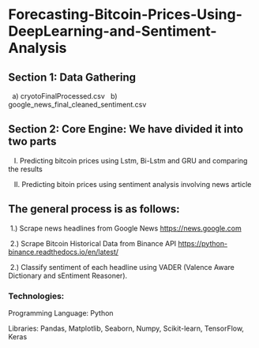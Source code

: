 # Forecasting-Bitcoin-Prices-Using-DeepLearning-and-Sentiment-Analysis

## Section 1: Data Gathering
&nbsp;&nbsp;a) cryotoFinalProcessed.csv
&nbsp;&nbsp;b) google_news_final_cleaned_sentiment.csv

## Section 2: Core Engine: We have divided it into two parts
&nbsp;&nbsp; I. Predicting bitcoin prices using Lstm, Bi-Lstm and GRU and comparing the results

&nbsp;&nbsp; II. Predicting bitoin prices using sentiment analysis involving news article

## The general process is as follows: 
&nbsp;1.) Scrape news headlines from Google News https://news.google.com

&nbsp;2.) Scrape Bitcoin Historical Data from Binance API https://python-binance.readthedocs.io/en/latest/

&nbsp;2.) Classify sentiment of each headline using VADER (Valence Aware Dictionary and sEntiment Reasoner).


### Technologies:
Programming Language: Python

Libraries: Pandas, Matplotlib, Seaborn, Numpy, Scikit-learn, TensorFlow, Keras

